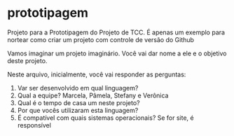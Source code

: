 # prototipagem
Projeto para a Prototipagem do Projeto de TCC. É apenas um exemplo para nortear como criar um projeto com controle de versão do Github

Vamos imaginar um projeto imaginário. Você vai dar nome a ele e o objetivo deste projeto.

Neste arquivo, inicialmente, você vai responder as perguntas:

1) Var ser desenvolvido em qual linguagem?
2) Qual a equipe?
  Marcela, Pâmela, Stefany e Verônica
3) Qual é o tempo de casa um neste projeto?
4) Por que vocês utilizaram esta linguagem?
5) É compatível com quais sistemas operacionais? Se for site, é responsível
